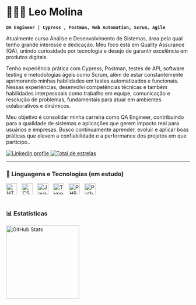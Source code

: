 # 👨🏻‍💻 Leo Molina

**`QA Engineer | Cypress , Postman, Web Automation, Scrum, Agile`**

Atualmente curso Análise e Desenvolvimento de Sistemas, área pela qual tenho grande interesse e dedicação. Meu foco está em Quality Assurance (QA), unindo curiosidade por tecnologia e desejo de garantir excelência em produtos digitais.

Tenho experiência prática com Cypress, Postman, testes de API, software testing e metodologias ágeis como Scrum, além de estar constantemente aprimorando minhas habilidades em testes automatizados e funcionais. Nessas experiências, desenvolvi competências técnicas e também habilidades interpessoais como trabalho em equipe, comunicação e resolução de problemas, fundamentais para atuar em ambientes colaborativos e dinâmicos.

Meu objetivo é consolidar minha carreira como QA Engineer, contribuindo para a qualidade de sistemas e aplicações que gerem impacto real para usuários e empresas. Busco continuamente aprender, evoluir e aplicar boas práticas que elevem a confiabilidade e a performance dos projetos em que participo..

<p align="left">
    <!-- LinkedIn -->
    <a href="https://www.linkedin.com/in/leonardo-molina-r/" target="_blank">
        <img 
            alt="LinkedIn profile" 
            title="Conecte-se comigo no LinkedIn" 
            src="https://img.shields.io/badge/LinkedIn-Conecte--se-blue?logo=linkedin&logoColor=white&style=for-the-badge" 
        />
    </a>
    <a href="https://github.com/LeorMolina?tab=repositories">
        <img 
            alt="Total de estrelas" 
            title="Total de estrelas GitHub" 
            src="https://custom-icon-badges.demolab.com/github/stars/Leormolina?color=55960c&style=for-the-badge&labelColor=488207&logo=star&label=estrelas" 
        />
    </a>
    <!-- GitHub Seguidores -->
 
---

### 🤖 Linguagens e Tecnologias (em estudo)

<img 
    align="left" 
    alt="HTML"
    title="HTML" 
    width="30px" 
    style="padding-right: 10px;" 
    src="https://cdn.jsdelivr.net/gh/devicons/devicon@latest/icons/html5/html5-original.svg" 
/>
<img 
    align="left" 
    alt="CSS" 
    title="CSS"
    width="30px" 
    style="padding-right: 10px;" 
    src="https://cdn.jsdelivr.net/gh/devicons/devicon@latest/icons/css3/css3-original.svg" 
/>
<img 
    align="left" 
    alt="JavaScript" 
    title="JavaScript"
    width="30px" 
    style="padding-right: 10px;" 
    src="https://cdn.jsdelivr.net/gh/devicons/devicon@latest/icons/javascript/javascript-original.svg" 
/>
<img 
    align="left" 
    alt="TypeScript"
    title="TypeScript" 
    width="30px" 
    style="padding-right: 10px;" 
    src="https://cdn.jsdelivr.net/gh/devicons/devicon@latest/icons/typescript/typescript-original.svg" 
/>
<img 
    align="left" 
    alt="PHP" 
    title="PHP"
    width="30px" 
    style="padding-right: 10px;" 
    src="https://cdn.jsdelivr.net/gh/devicons/devicon@latest/icons/php/php-original.svg" 
/>
<img 
    align="left" 
    alt="Python" 
    title="Python"
    width="30px" 
    style="padding-right: 10px;" 
    src="https://cdn.jsdelivr.net/gh/devicons/devicon@latest/icons/python/python-original.svg" 
/>
<br/>

<br/>

### 📊 Estatísticas

<p>
  <img 
    align="left" 
    alt="GitHub Stats" 
    height="200" 
    style="padding-right: 10px;" 
    src="https://github-readme-stats.vercel.app/api?username=Leormolina&show_icons=true&theme=tokyonight&include_all_commits=true&locale=pt-br" 
  />

